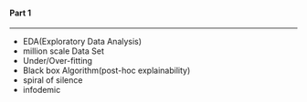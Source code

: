 #### Part 1

---

* EDA(Exploratory Data Analysis)
* million scale Data Set
* Under/Over-fitting
* Black box Algorithm(post-hoc explainability)
* spiral of silence
* infodemic